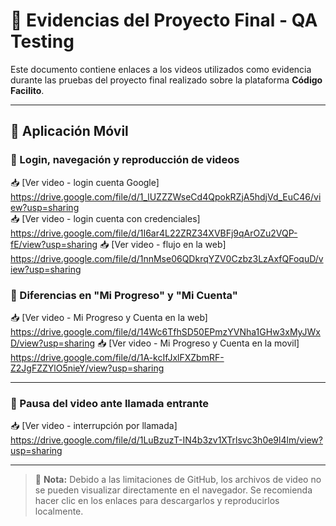 # 📁 Evidencias del Proyecto Final - QA Testing

Este documento contiene enlaces a los videos utilizados como evidencia durante las pruebas del proyecto final realizado sobre la plataforma **Código Facilito**.

---
## 📱 Aplicación Móvil

### 🔹 Login, navegación y reproducción de videos
📥 [Ver video - login cuenta Google] https://drive.google.com/file/d/1_lUZZZWseCd4QpokRZjA5hdjVd_EuC46/view?usp=sharing <br>
📥 [Ver video - login cuenta con credenciales] https://drive.google.com/file/d/1I6ar4L22ZRZ34XVBFj9qArOZu2VQP-fE/view?usp=sharing
📥 [Ver video - flujo en la web] https://drive.google.com/file/d/1nnMse06QDkrqYZV0Czbz3LzAxfQFoquD/view?usp=sharing

### 🔹 Diferencias en "Mi Progreso" y "Mi Cuenta"
📥 [Ver video - Mi Progreso y Cuenta en la web] https://drive.google.com/file/d/14Wc6TfhSD50EPmzYVNha1GHw3xMyJWxD/view?usp=sharing
📥 [Ver video - Mi Progreso y Cuenta en la movil] https://drive.google.com/file/d/1A-kcIfJxlFXZbmRF-Z2JgFZZYlO5nieY/view?usp=sharing

---

### 🔹 Pausa del video ante llamada entrante
📥 [Ver video - interrupción por llamada] https://drive.google.com/file/d/1LuBzuzT-IN4b3zv1XTrlsvc3h0e9l4lm/view?usp=sharing

---


> 📝 **Nota:** Debido a las limitaciones de GitHub, los archivos de video no se pueden visualizar directamente en el navegador. Se recomienda hacer clic en los enlaces para descargarlos y reproducirlos localmente.

